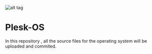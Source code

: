 ![alt tag](https://snetwork.ga/content/uploads/sngine_66277cf2c465bd358dafd691ced82673.png)
# Plesk-OS
In this repository , all the source files for the operating system will be uploaded and commited. 

